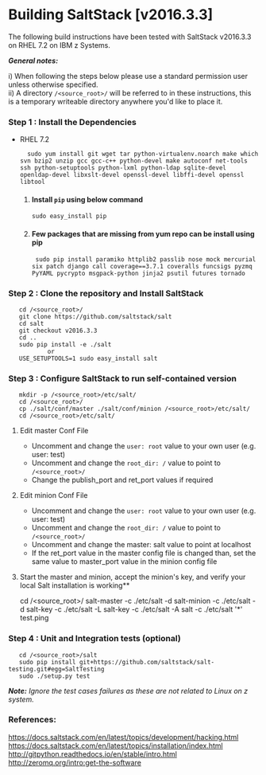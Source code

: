 # Building SaltStack [v2016.3.3]

The following build instructions have been tested with SaltStack v2016.3.3 on RHEL 7.2 on IBM z Systems.

_**General notes:**_ 

i) When following the steps below please use a standard permission user unless otherwise specified.  
ii) A directory `/<source_root>/` will be referred to in these instructions, this is a temporary writeable directory anywhere you'd like to place it.

### Step 1 : Install the Dependencies

* RHEL 7.2
        
		sudo yum install git wget tar python-virtualenv.noarch make which svn bzip2 unzip gcc gcc-c++ python-devel make autoconf net-tools ssh python-setuptools python-lxml python-ldap sqlite-devel openldap-devel libxslt-devel openssl-devel libffi-devel openssl libtool 

     1. #### Install ```pip``` using below command
           `sudo easy_install pip`

     2. #### Few packages that are missing from yum repo can be install using pip
             sudo pip install paramiko httplib2 passlib nose mock mercurial six patch django call coverage==3.7.1 coveralls funcsigs pyzmq PyYAML pycrypto msgpack-python jinja2 psutil futures tornado
           
### Step 2 : Clone the repository and Install SaltStack

       cd /<source_root>/
       git clone https://github.com/saltstack/salt
       cd salt        
       git checkout v2016.3.3
       cd ..
       sudo pip install -e ./salt
               or 
       USE_SETUPTOOLS=1 sudo easy_install salt

### Step 3 : Configure SaltStack to run self-contained version

       mkdir -p /<source_root>/etc/salt/
       cd /<source_root>/
       cp ./salt/conf/master ./salt/conf/minion /<source_root>/etc/salt/
       cd /<source_root>/etc/salt/ 

   1. Edit master Conf File  
      * Uncomment and change the `user: root` value to your own user (e.g. user: test)
      * Uncomment and change the `root_dir: /` value to point to `/<source_root>/`
      * Change the publish_port and ret_port values if required

   2. Edit minion Conf File  
      * Uncomment and change the `user: root` value to your own user (e.g. user: test)
      * Uncomment and change the `root_dir: /` value to point to `/<source_root>/`
      * Uncomment and change the master: salt value to point at localhost
      * If the ret_port value in the master config file is changed than, set the same value to master_port value in the minion config file

   3. Start the master and minion, accept the minion's key, and verify your local Salt installation is working**

        cd /<source_root>/
        salt-master -c ./etc/salt -d 
        salt-minion -c ./etc/salt -d 
        salt-key -c ./etc/salt -L 
        salt-key -c ./etc/salt -A 
        salt -c ./etc/salt '*' test.ping  
      
### Step 4 : Unit and Integration tests (optional)
    
       cd /<source_root>/salt
       sudo pip install git+https://github.com/saltstack/salt-testing.git#egg=SaltTesting	
       sudo ./setup.py test

_**Note:** Ignore the test cases failures as these are not related to Linux on z system._ 
  
### References: 

https://docs.saltstack.com/en/latest/topics/development/hacking.html   
https://docs.saltstack.com/en/latest/topics/installation/index.html  
http://gitpython.readthedocs.io/en/stable/intro.html  
http://zeromq.org/intro:get-the-software 